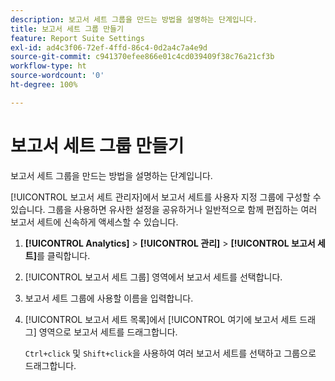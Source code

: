 ```yaml
---
description: 보고서 세트 그룹을 만드는 방법을 설명하는 단계입니다.
title: 보고서 세트 그룹 만들기
feature: Report Suite Settings
exl-id: ad4c3f06-72ef-4ffd-86c4-0d2a4c7a4e9d
source-git-commit: c941370efee866e01c4cd039409f38c76a21cf3b
workflow-type: ht
source-wordcount: '0'
ht-degree: 100%

---
```


# 보고서 세트 그룹 만들기

보고서 세트 그룹을 만드는 방법을 설명하는 단계입니다.

[!UICONTROL 보고서 세트 관리자]에서 보고서 세트를 사용자 지정 그룹에 구성할 수 있습니다. 그룹을 사용하면 유사한 설정을 공유하거나 일반적으로 함께 편집하는 여러 보고서 세트에 신속하게 액세스할 수 있습니다.

1. **[!UICONTROL Analytics]** > **[!UICONTROL 관리]** > **[!UICONTROL 보고서 세트]**&#x200B;를 클릭합니다.
1. [!UICONTROL 보고서 세트 그룹] 영역에서 보고서 세트를 선택합니다.
1. 보고서 세트 그룹에 사용할 이름을 입력합니다.
1. [!UICONTROL 보고서 세트 목록]에서 [!UICONTROL 여기에 보고서 세트 드래그] 영역으로 보고서 세트를 드래그합니다.

   `Ctrl+click` 및 `Shift+click`을 사용하여 여러 보고서 세트를 선택하고 그룹으로 드래그합니다.

